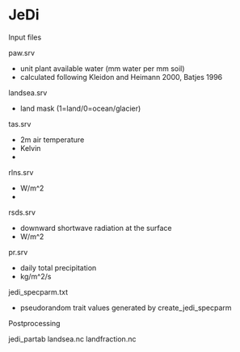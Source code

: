 JeDi
====

Input files

paw.srv
- unit plant available water (mm water per mm soil)
- calculated following Kleidon and Heimann 2000, Batjes 1996

landsea.srv
- land mask (1=land/0=ocean/glacier)

tas.srv
- 2m air temperature
- Kelvin
- 
rlns.srv
- W/m^2
- 
rsds.srv
- downward shortwave radiation at the surface
- W/m^2

pr.srv
- daily total precipitation
- kg/m^2/s

jedi_specparm.txt
- pseudorandom trait values generated by create_jedi_specparm


Postprocessing

jedi_partab
landsea.nc
landfraction.nc
